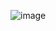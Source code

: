 ![image](https://github.com/Jamshid-DotNet/Shopping/assets/39515083/d143cb1d-b4df-47c0-b5b8-edbc83fad35c)
